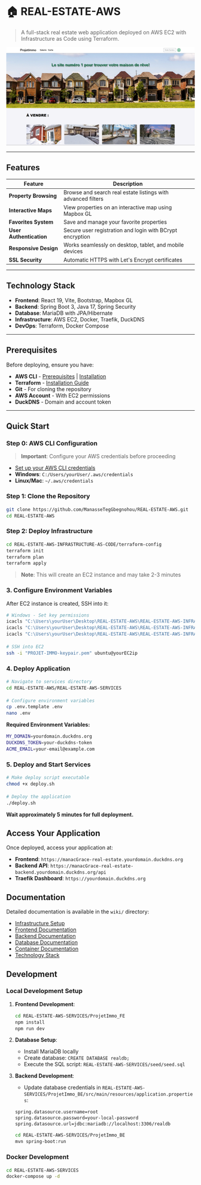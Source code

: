 # 🏠 REAL-ESTATE-AWS

> A full-stack real estate web application deployed on AWS EC2 with Infrastructure as Code using Terraform.

![Application Homepage](./REAL-ESTATE-AWS-SERVICES/wiki/pictures/home.png)

---

## Features

| Feature | Description |
|---------|-------------|
| **Property Browsing** | Browse and search real estate listings with advanced filters |
| **Interactive Maps** | View properties on an interactive map using Mapbox GL |
| **Favorites System** | Save and manage your favorite properties |
| **User Authentication** | Secure user registration and login with BCrypt encryption |
| **Responsive Design** | Works seamlessly on desktop, tablet, and mobile devices |
| **SSL Security** | Automatic HTTPS with Let's Encrypt certificates |

---

## Technology Stack

- **Frontend**: React 19, Vite, Bootstrap, Mapbox GL
- **Backend**: Spring Boot 3, Java 17, Spring Security
- **Database**: MariaDB with JPA/Hibernate
- **Infrastructure**: AWS EC2, Docker, Traefik, DuckDNS
- **DevOps**: Terraform, Docker Compose

---

## Prerequisites

Before deploying, ensure you have:

- **AWS CLI** - [Prerequisites](https://docs.aws.amazon.com/cli/latest/userguide/getting-started-prereqs.html) | [Installation](https://docs.aws.amazon.com/cli/latest/userguide/getting-started-install.html)
- **Terraform** - [Installation Guide](https://developer.hashicorp.com/terraform/tutorials/aws-get-started/install-cli)
- **Git** - For cloning the repository
- **AWS Account** - With EC2 permissions
- **DuckDNS** - Domain and account token

---

## Quick Start

### Step 0: AWS CLI Configuration

> **Important**: Configure your AWS credentials before proceeding

- [Set up your AWS CLI credentials](https://docs.aws.amazon.com/cli/latest/userguide/cli-chap-configure.html)
- **Windows**: `C:/Users/yourUser/.aws/credentials`
- **Linux/Mac**: `~/.aws/credentials`

### Step 1: Clone the Repository

```bash
git clone https://github.com/ManasseTegGbegnohou/REAL-ESTATE-AWS.git
cd REAL-ESTATE-AWS
```

### Step 2: Deploy Infrastructure

```bash
cd REAL-ESTATE-AWS-INFRASTRUCTURE-AS-CODE/terraform-config
terraform init
terraform plan
terraform apply
```

>  **Note**: This will create an EC2 instance and may take 2-3 minutes

### 3. Configure Environment Variables

After EC2 instance is created, SSH into it:

```bash
# Windows - Set key permissions 
icacls "C:\Users\yourUser\Desktop\REAL-ESTATE-AWS\REAL-ESTATE-AWS-INFRASTRUCTURE-AS-CODE\terraform-config\PROJET-IMMO-keypair.pem" /inheritance:r
icacls "C:\Users\yourUser\Desktop\REAL-ESTATE-AWS\REAL-ESTATE-AWS-INFRASTRUCTURE-AS-CODE\terraform-config\PROJET-IMMO-keypair.pem" /remove "Administrators" "SYSTEM" "Users" "Authenticated Users" "Everyone"
icacls "C:\Users\yourUser\Desktop\REAL-ESTATE-AWS\REAL-ESTATE-AWS-INFRASTRUCTURE-AS-CODE\terraform-config\PROJET-IMMO-keypair.pem" /grant:r "yourUser:R"

# SSH into EC2
ssh -i "PROJET-IMMO-keypair.pem" ubuntu@yourEC2ip
```

### 4. Deploy Application

```bash
# Navigate to services directory
cd REAL-ESTATE-AWS/REAL-ESTATE-AWS-SERVICES

# Configure environment variables
cp .env.template .env
nano .env
```

**Required Environment Variables:**
```bash
MY_DOMAIN=yourdomain.duckdns.org
DUCKDNS_TOKEN=your-duckdns-token
ACME_EMAIL=your-email@example.com
```

### 5. Deploy and Start Services

```bash
# Make deploy script executable
chmod +x deploy.sh

# Deploy the application
./deploy.sh
```

**Wait approximately 5 minutes for full deployment.**

## Access Your Application

Once deployed, access your application at:

- **Frontend**: `https://manacGrace-real-estate.yourdomain.duckdns.org`
- **Backend API**: `https://manacGrace-real-estate-backend.yourdomain.duckdns.org/api`
- **Traefik Dashboard**: `https://yourdomain.duckdns.org`

## Documentation

Detailed documentation is available in the `wiki/` directory:

- [Infrastructure Setup](https://github.com/manacGrace/REAL-ESTATE-AWS/wiki/0.-Infrastructure)
- [Frontend Documentation](https://github.com/manacGrace/REAL-ESTATE-AWS/wiki/1.-Frontend)
- [Backend Documentation](https://github.com/manacGrace/REAL-ESTATE-AWS/wiki/2.-Backend)
- [Database Documentation](https://github.com/manacGrace/REAL-ESTATE-AWS/wiki/3.-Database)
- [Container Documentation](https://github.com/manacGrace/REAL-ESTATE-AWS/wiki/4.-Containers)
- [Technology Stack](https://github.com/manacGrace/REAL-ESTATE-AWS/wiki/5.-Technology-Stack)

## Development

### Local Development Setup

1. **Frontend Development**:
   ```bash
   cd REAL-ESTATE-AWS-SERVICES/ProjetImmo_FE
   npm install
   npm run dev
   ```

2. **Database Setup**:
   - Install MariaDB locally
   - Create database: `CREATE DATABASE realdb;`
   - Execute the SQL script: `REAL-ESTATE-AWS-SERVICES/seed/seed.sql`

3. **Backend Development**:
   - Update database credentials in `REAL-ESTATE-AWS-SERVICES/ProjetImmo_BE/src/main/resources/application.properties`:
   ```properties
   spring.datasource.username=root
   spring.datasource.password=your-local-password
   spring.datasource.url=jdbc:mariadb://localhost:3306/realdb
   ```
   
   ```bash
   cd REAL-ESTATE-AWS-SERVICES/ProjetImmo_BE
   mvn spring-boot:run
   ```

### Docker Development

```bash
cd REAL-ESTATE-AWS-SERVICES
docker-compose up -d
```
